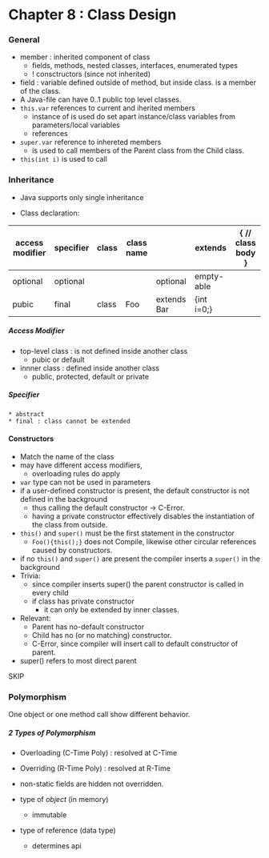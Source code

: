 # Chapter 8 : Class Design
### General

* member : inherited component of class
    * fields, methods, nested classes, interfaces, enumerated types
    * ! consctructors (since not inherited)
* field : variable defined outside of method, but inside class. is a member of the class.
* A Java-file can have 0..1 public top level classes.
* `this.var` references to current and iherited members
    * instance of is used do set apart instance/class variables from parameters/local variables
    * references 
* `super.var` reference to inhereted members
    * is used to call members of the Parent class from the Child class.
* `this(int i)` is used to call 

### Inheritance
* Java supports only single inheritance


* Class declaration:

access modifier | specifier | class | class name || extends | { // class body }
---|---|---|---|---|--- |---
optional | optional | |   | optional | empty-able
pubic | final | class | Foo  | extends Bar| {int i=0;}

##### Access Modifier
* top-level class : is not defined inside another class
    * pubic or default
* innner class : defined inside another class
    * public, protected, default or private

    
##### Specifier
    * abstract
    * final : class cannot be extended
    
    
#### Constructors
* Match the name of the class
* may have different access modifiers, 
    * overloading rules do apply
* `var` type can not be used in parameters
* if a user-defined constructor is present, the default constructor is not defined in the background
    * thus calling the default constructor -> C-Error.
    * having a private constructor effectively disables the instantiation of the class from outside.
* `this()` and `super()` must be the first statement in the constructor
    * `Foo(){this();}` does not Compile, likewise other circular references caused by constructors. 
* if no `this()` and `super()` are present the compiler inserts a `super()` in the background
* Trivia:
    * since compiler inserts super() the parent constructor is called in every child
    * if class has private constructor
        * it can only be extended by inner classes.
* Relevant:
    * Parent has no-default constructor
    * Child has no (or no matching) constructor.
    * C-Error, since compiler will insert call to default constructor of parent.
* super() refers to most direct parent

SKIP

### Polymorphism
One object or one method call show different behavior.
##### 2 Types of Polymorphism
* Overloading (C-Time Poly) : resolved at C-Time
* Overriding (R-Time Poly) : resolved at R-Time

* non-static fields are hidden not overridden.

* type of _object_ (in memory)
    * immutable
* type of reference (data type)
    * determines api